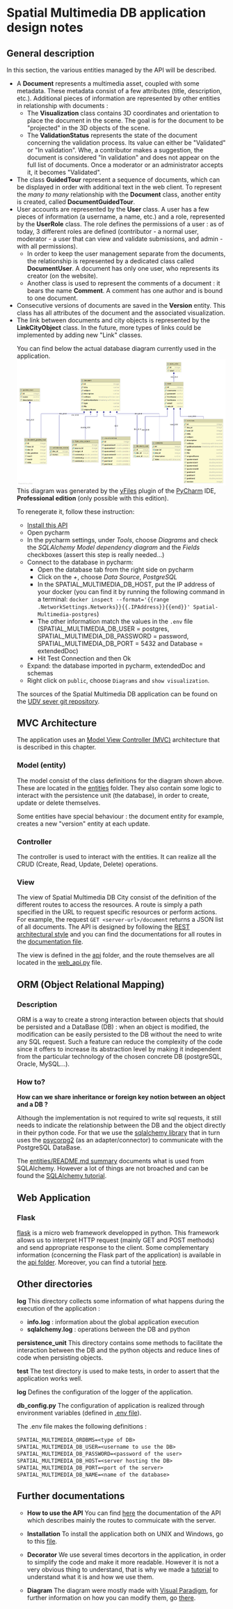 # Spatial Multimedia DB application design notes

## General description

In this section, the various entities managed by the API will be described.

- A **Document** represents a multimedia asset, coupled with some metadata. These metadata consist of a few attributes (title, description, etc.). Additional pieces of information are represented by other entities in relationship with documents :
  - The **Visualization** class contains 3D coordinates and orientation to place the document in the scene. The goal is for the document to be "projected" in the 3D objects of the scene.
  - The **ValidationStatus** represents the state of the document concerning the validation process. Its value can either be "Validated" or "In validation". Whe, a contributor makes a suggestion, the document is considered "In validation" and does not appear on the full list of documents. Once a moderator or an administrator accepts it, it becomes "Validated".
- The class **GuidedTour** represent a sequence of documents, which can be displayed in order with additional text in the web client. To represent the *many to many* relationship with the **Document** class, another entity is created, called **DocumentGuidedTour**.
- User accounts are represented by the **User** class. A user has a few pieces of information (a username, a name, etc.) and a role, represented by the **UserRole** class. The role defines the permissions of a user : as of today, 3 different roles are defined (contributor - a normal user, moderator - a user that can view and validate submissions, and admin - with all permissions).
  - In order to keep the user management separate from the documents, the relationship is represented by a dedicated class called **DocumentUser**. A document has only one user, who represents its creator (on the website).
  - Another class is used to represent the comments of a document : it bears the name **Comment**. A comment has one author and is bound to one document.
- Consecutive versions of documents are saved in the **Version** entity. This class has all attributes of the document and the associated visualization.
- The link between documents and city objects is represented by the **LinkCityObject** class. In the future, more types of links could be implemented by adding new "Link<Object>" classes.

You can find below the actual database diagram currently used in the application.
![](img/diagram_api.png)
This diagram was generated by the [yFiles](https://www.yworks.com/products/yfiles) plugin of the [PyCharm](https://www.jetbrains.com/pycharm/) IDE, **Professional edition** (only possible with this edition).

To renegerate it, follow these instruction:
  * [Install this API](Install.md)
  * Open pycharm
  * In the pycharm settings, under *Tools*, choose *Diagrams* and check the *SQLAlchemy Model dependency diagram* and the *Fields* checkboxes (assert this step is really needed...)
  * Connect to the database in pycharm:
    * Open the database tab from the right side on pycharm
    * Click on the *+*, choose *Data Source*, *PostgreSQL*
    * In the SPATIAL_MULTIMEDIA_DB_HOST, put the IP address of your docker (you can find it by running the following command in a terminal: `docker inspect --format='{{range .NetworkSettings.Networks}}{{.IPAddress}}{{end}}' Spatial-Multimedia-postgres`)
    *  The other information match the values in the `.env` file (SPATIAL_MULTIMEDIA_DB_USER = postgres, SPATIAL_MULTIMEDIA_DB_PASSWORD = password, SPATIAL_MULTIMEDIA_DB_PORT = 5432 and Database = extendedDoc)
    * Hit Test Connection and then Ok
   * Expand: the database imported in pycharm, extendedDoc and schemas
   * Right click on `public`, choose `Diagrams` and `show visualization`.

The sources of the Spatial Multimedia DB application can be found on the [UDV sever git repository](.).

## MVC Architecture

The application uses an [Model View Controller (MVC)](https://en.wikipedia.org/wiki/Model%E2%80%93view%E2%80%93controller) architecture that is described in this chapter.

### Model (entity)

The model consist of the class definitions for the diagram shown above. These are located in the [entities](../entities/) folder. They also contain some logic to interact with the persistence unit (the database), in order to create, update or delete themselves.

Some entities have special behaviour : the document entity for example, creates a new "version" entity at each update.

### Controller

The controller is used to interact with the entities. It can realize all the CRUD (Create, Read, Update, Delete) operations.

### View

The view of Spatial Multimedia DB City consist of the definition of the different routes to access the resources. A route is simply a path specified in the URL to request specific resources or perform actions. For example, the request `GET <server-url>/document` returns a JSON list of all documents. The API is designed by following the [REST architectural style](https://en.wikipedia.org/wiki/Representational_state_transfer) and you can find the documentations for all routes in the [documentation file](API-Documentation.md).

The view is defined in the [api](../api/) folder, and the route themselves are all located in the [web_api.py](../api/web_api.py) file.

## ORM (Object Relational Mapping)

### Description
ORM is a way to create a strong interaction between objects that should be persisted and a DataBase (DB) : when an object is modified, the modification can be easily persisted to the DB without the need to write any SQL request.
Such a feature can reduce the complexity of the code since it offers to increase its abstraction level by making it independent from the particular technology of the chosen concrete DB (postgreSQL, Oracle, MySQL...).

### How to?
**How can we share inheritance or foreign key notion between an object and a DB ?**

Although the implementation is not required to write sql requests, it still needs to indicate the relationship between the DB and the object directly in their python code.
For that we use the [sqlalchemy library](htps://www.sqlalchemy.org) that in turn uses the [psycorpg2](http://initd.org/psycopg/docs/) (as an adapter/connector) to communicate with the PostgreSQL DataBase.

The [entities/README.md summary](../entities/README.md) documents what is used from SQLAlchemy.
However a lot of things are not broached and can be found the [SQLAlchemy tutorial](http://docs.sqlalchemy.org/en/latest/orm/tutorial.html).

## Web Application

### Flask

[flask](http://flask.pocoo.org/docs/1.0/) is a micro web framework developped in python. This framework allows us to interpret HTTP request (mainly GET and POST methods) and send appropriate response to the client.
Some complementary information (concerning the Flask part of the application) is available in 
the [api folder](../api/README.md).
Moreover, you can find a tutorial [here](http://flask.pocoo.org/docs/1.0/quickstart/#a-minimal-application).

## Other directories

**log**
This directory collects some information of what happens during the execution of the application :
- **info.log** : information about the global application execution
- **sqlalchemy.log** : operations between the DB and python

**persistence_unit**
This directory contains some methods to facilitate the interaction between the DB and the python objects and reduce lines of code when persisting objects.

**test**
The test directory is used to make tests, in order to assert that the application works well.

**log**
Defines the configuration of the logger of the application.

**db_config.py**
The configuration of application is realized through environment variables (defined in [.env file](../.env)).

The .env file makes the following definitions :

```
SPATIAL_MULTIMEDIA_ORDBMS=<type of DB>
SPATIAL_MULTIMEDIA_DB_USER=<username to use the DB>
SPATIAL_MULTIMEDIA_DB_PASSWORD=<password of the user>
SPATIAL_MULTIMEDIA_DB_HOST=<server hosting the DB>
SPATIAL_MULTIMEDIA_DB_PORT=<port of the server>
SPATIAL_MULTIMEDIA_DB_NAME=<name of the database>
```

## Further documentations

- **How to use the API**
You can find [here](API-Documentation.md) the documentation of the API which describes mainly the routes to commuicate with the server.

- **Installation**
To install the application both on UNIX and Windows, go to this [file](Install.md).

- **Decorator**
We use several times decortors in the application, in order to simplify the code and make it more readable. However it is not a very obvious thing to understand, that is why we made a [tutorial](Decorators.md) to understand what it is and how we use them.

- **Diagram**
The diagram were mostly made with [Visual Paradigm](https://visual-paradigm.com/), for further information on how you can modify them, go [there](Class-diagrams.md).
